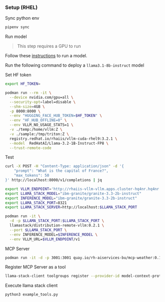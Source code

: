 ### Setup (RHEL)

Sync python env

```bash
pipenv sync
```

Run model

> This step requires a GPU to run

Follow these [instructions](https://docs.redhat.com/en/documentation/red_hat_ai_inference_server/3.2/html/getting_started/inference-rhaiis-with-podman-nvidia-cuda_getting-started) to run a model.

Run the following command to deploy a `llama3.1-8b-instruct` model

Set HF token

```bash
export HF_TOKEN=
```

```bash
podman run --rm -it \
  --device nvidia.com/gpu=all \
  --security-opt=label=disable \
  --shm-size=4GB \
  -p 8000:8000 \
  --env "HUGGING_FACE_HUB_TOKEN=$HF_TOKEN" \
  --env "HF_HUB_OFFLINE=0" \
  --env VLLM_NO_USAGE_STATS=1 \
  -v ./temp:/home/vllm:Z \
  -v ./sample:/tmp/triton:Z \
  registry.redhat.io/rhaiis/vllm-cuda-rhel9:3.2.1 \
  --model  RedHatAI/Llama-3.2-1B-Instruct-FP8 \
  --trust-remote-code
```

Test

```bash
curl -X POST -H "Content-Type: application/json" -d '{
    "prompt": "What is the capital of France?",
    "max_tokens": 50
}' http://localhost:8000/v1/completions | jq
```


```bash
export VLLM_ENDPOINT='http://rhaiis-vllm-vllm.apps.cluster-hq4nr.hq4nr.sandbox3239.opentlc.com'
export LLAMA_STACK_MODEL="ibm-granite/granite-3.3-2b-instruct"
export INFERENCE_MODEL="ibm-granite/granite-3.3-2b-instruct"
export LLAMA_STACK_PORT=8321
export LLAMA_STACK_SERVER=http://localhost:$LLAMA_STACK_PORT
```

```bash
podman run -it \
  -d -p $LLAMA_STACK_PORT:$LLAMA_STACK_PORT \
  llamastack/distribution-remote-vllm:0.2.1 \
  --port $LLAMA_STACK_PORT \
  --env INFERENCE_MODEL=$INFERENCE_MODEL \
  --env VLLM_URL=$VLLM_ENDPOINT/v1
```

MCP Server

```bash
podman run -it -d -p 3001:3001 quay.io/rh-aiservices-bu/mcp-weather:0.1.0 
```

Register MCP Server as a tool

```bash
llama-stack-client toolgroups register --provider-id model-context-protocol --mcp-endpoint "http://localhost:3001/sse" mcp::weather
```

Execute llama stack client

```bash
python3 example_tools.py
```
